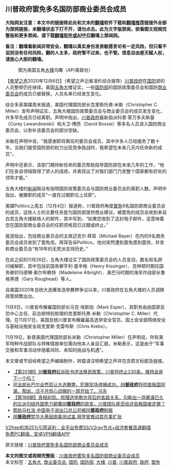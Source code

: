  <h2>川普政府罢免多名国防部商业委员会成员</h2> <p class="notice"><b>大陆网友注意：本文中的链接除此处和文末的<a href="https://github.com/bannedbook/fanqiang" >翻墙</a>软件下载和<a href="https://github.com/killgcd/justmysocks/blob/master/README.md">翻墙推荐</a>链接外全部为禁网链接，未翻墙状态下打不开，请勿点击。此为文字版禁闻，欲看图文视频完整版和更多禁闻，请下载<a href="https://github.com/bannedbook/fanqiang">翻墙软件或APP</a>后翻墙上禁闻网。</p><p>备注：翻墙看新闻非常安全，翻墙以真实身份发表敏感言论有一定风险，但只看不说则没有任何风险，翻的人太多，政府管不过来，也不管。信息自由是天赋人权，请放心大胆的翻墙。</b></p>  <div class="entry"> <figure><figcaption>图为美国五角<a href="https://www.bannedbook.org/bnews/tag/%E5%A4%A7%E6%A5%BC/" class="st_tag internal_tag" rel="tag" title="标签 大楼 下的日志">大楼</a>鸟瞰（AP/美联社）</figcaption></figure> <p>【<span class='wp_keywordlink_affiliate'><a href="https://www.soundofhope.org" title="希望之声" target="_blank">希望之声</a></span>2020年12月6日】（希望之声记者凌杉综合报导）<a href="https://www.bannedbook.org/bnews/tag/%e5%b7%9d%e6%99%ae/" class="st_tag internal_tag" rel="tag" title="标签 川普 下的日志">川普</a><a href="https://www.bannedbook.org/bnews/tag/%e6%94%bf%e5%ba%9c/" class="st_tag internal_tag" rel="tag" title="标签 政府 下的日志">政府</a>在<a href="https://www.bannedbook.org/bnews/tag/%E5%9B%BD%E9%98%B2/" class="st_tag internal_tag" rel="tag" title="标签 国防 下的日志">国防</a>部的人员整顿仍在继续。美国<a href="https://www.bannedbook.org/bnews/tag/%E4%BA%94%E8%A7%92%E5%A4%A7/" class="st_tag internal_tag" rel="tag" title="标签 五角大 下的日志">五角大</a>楼证实，一些<a href="https://www.bannedbook.org/bnews/tag/%E5%9B%BD%E9%98%B2%E9%83%A8/" class="st_tag internal_tag" rel="tag" title="标签 国防部 下的日志">国防部</a>的国防政策委员会和国防<a href="https://www.bannedbook.org/bnews/tag/%E5%95%86%E4%B8%9A%E5%A7%94%E5%91%98%E4%BC%9A/" class="st_tag internal_tag" rel="tag" title="标签 商业委员会 下的日志">商业委员会</a>的成员已被替换，人员名单已经发生变化。</p> <p>综合多家美媒周末报道，美国代理国防部长克里斯托弗·米勒（Christopher C. Miller）发布声明证实，五角大楼国防政策委员会与商业委员会的成员发生变化，许多早先成员已经离职。声明中指出，<a href="https://www.bannedbook.org/bnews/tag/%e5%b7%9d%e6%99%ae%e6%94%bf%e5%ba%9c/" class="st_tag internal_tag" rel="tag" title="标签 川普政府 下的日志">川普政府</a>最新指派科里·莱万多夫斯基（Corey Lewandowski）和大卫·博西（David Bossie）等多名人员进入国防商业委员会，以弥补该委员会的部分空缺。</p> <p>米勒在声明中说，“我感谢即将离任的委员会成员，其中许多人已经服务了数十年。当我们接受国防部的权力出现竞争挑战时，我希望在未来几天内任命新的成员”。</p> <p>声明中还表示，该部门期待新任命的委员帮助指导国防部在未来几年的工作，“他们在各自领域取得了骄人的成绩，并表现出了对我们部门乃至整个国家都有好处的领导才能。”</p>  <p>五角大楼的<span class='wp_keywordlink_affiliate'><a href="https://www.bannedbook.org/" title="新闻">新闻</a></span>稿没有指明国防政策委员会与国防商业委员会的离职人数。声明中指出，被撤职的成员“一直在过期职位上任职”。</p> <p>美媒Politico上周五（12月4日）报道称，川普政府再度<a href="https://www.bannedbook.org/bnews/tag/%E7%BD%A2%E5%85%8D/" class="st_tag internal_tag" rel="tag" title="标签 罢免 下的日志">罢免</a>9名国防部商业委员会的成员，这些人士的主要任务是为国防部提供商业建议。被罢免的成员会收到来自白宫五角大楼联络人的邮件，其中写到，“如果您收到了这封电子邮件，这意味着您在国防部商业委员会的任职资格现已过期或终止。”</p> <p>报道指出，包括商业委员会的主席迈克尔·拜耳（Michael Bayer）在内的9名商务委员会成员收到了罢免信。拜耳告诉Politico，他对突然遭到罢免感到震惊，并宣称商业委员会“有19年的无党派支持历史。”</p> <p>在此之前的11月26日，五角大楼证实了国防政策委员会的人员变动，数名知名顾问被解职，其中包括前国务卿亨利·基辛格（Henry Kissinger）、克林顿时期任国务卿的玛德琳·奥尔布赖特（Madeleine Albright）、奥巴马时期的海军作战部长鲁格黑德（Gary Roughead）等人。</p>  <p>自美国2020年总统大选爆发选举舞弊争议以来，川普政府在五角大楼的人员调换政策频繁出台。</p> <p>11月9日，川普宣布解雇国防部长马克·埃斯珀（Mark Esper），其职务由由国家反恐中心主任、前总统特别助理的克里斯托弗·米勒（Christopher C. Miller）代理。在11月17日，美国总统川普宣布解雇最高选举安全官员、国土安全部网络安全与基础设施安全局克里斯·克雷布斯（Chris Krebs）。</p> <p>11月19日，新晋美国代理国防部长米勒（Christopher Miller）在声明说，所有美军特种作战部队与特殊情报单位需向他本人亲自汇报，米勒表示，这是由于“军事交接和军事活动伴随着风险、未知的挑战与机遇”。</p> <p>本文章或节目经希望之声编辑制作，转载请注明希望之声并包含原文标题及链接。</p>  <ul class='op-related-articles' title='相关阅读'> <li><a href='https://www.bannedbook.org/bnews/cbnews/20201204/1441935.html' target='_blank'>【第201期】<b>川普政府</b>起诉脸书违法移民政策，川普将终止230条，推特会是下一个吗？</a></li> <li><a href='https://www.bannedbook.org/bnews/bannedvideo/20201203/1441181.html' target='_blank'>司法部长巴尔全然否认大选舞弊，犯罪现场诱捕成功，<b>川普政府</b>将彻查叛国同谋、帮凶，戊子月惊心动魄的一周开始了。马先</a></li> <li><a href='https://www.bannedbook.org/bnews/cbnews/20201118/1440863.html' target='_blank'>【第188期】真相初现。梳理选举欺诈背后的各路关系，勾勒出一场蓄谋已久的左派勾结外国势力颠覆<b>川普政府</b>的政变。川普团队能否给这些叛国者定罪？</a></li> <li><a href='https://www.bannedbook.org/bnews/taiwannews/20201202/1440798.html' target='_blank'>帮助马杜洛 中国电子进出口总公司被<b>川普政府</b>制裁</a></li> <li><a href='https://www.bannedbook.org/bnews/comments/20201129/1439024.html' target='_blank'><b>川普政府</b>禁华大基因病毒测试盒 拜登曾推动其在美扩张</a></li> </ul> <p class="texttj"> <a href="https://www.bannedbook.org/forum23/topic22702.html" target="_blank">V2free机场25%引荐返利：全平台免费SS/V2ray节点+经济套餐高速翻墙</a><br/> <a href="https://github.com/bannedbook/fanqiang/wiki/%E7%A6%81%E9%97%BB%E7%BD%91%E5%AE%89%E5%8D%93%E7%BF%BB%E5%A2%99%E6%96%B0%E9%97%BBAPP" target="_blank">免费PC翻墙、安卓VPN翻墙APP</a></p><p>原文链接：<a class="src_link"  href="https://www.soundofhope.org/post/450979" target="_blank">川普政府罢免多名国防部商业委员会成员</a></p><a name='sharetosocial'></a>       <div><b>本文的图文或视频完整版</b>：<a href='https://www.bannedbook.org/bnews/comments/20201207/1443403.html'>川普政府罢免多名国防部商业委员会成员</a></div>  </div><!--END ENTRY--> <div class="postfooter"> <div>本文标签：<a href="https://www.bannedbook.org/bnews/tag/%E4%BA%94%E8%A7%92%E5%A4%A7/" rel="tag">五角大</a>, <a href="https://www.bannedbook.org/bnews/tag/%E5%95%86%E4%B8%9A%E5%A7%94%E5%91%98%E4%BC%9A/" rel="tag">商业委员会</a>, <a href="https://www.bannedbook.org/bnews/tag/%E5%9B%BD%E9%98%B2/" rel="tag">国防</a>, <a href="https://www.bannedbook.org/bnews/tag/%E5%9B%BD%E9%98%B2%E9%83%A8/" rel="tag">国防部</a>, <a href="https://www.bannedbook.org/bnews/tag/%E5%A4%A7%E6%A5%BC/" rel="tag">大楼</a>, <a href="https://www.bannedbook.org/bnews/tag/%e5%b7%9d%e6%99%ae/" rel="tag">川普</a>, <a href="https://www.bannedbook.org/bnews/tag/%e5%b7%9d%e6%99%ae%e6%94%bf%e5%ba%9c/" rel="tag">川普政府</a>, <a href="https://www.bannedbook.org/bnews/tag/%e6%94%bf%e5%ba%9c/" rel="tag">政府</a>, <a href="https://www.bannedbook.org/bnews/tag/%E7%BD%A2%E5%85%8D/" rel="tag">罢免</a></div>  </div><!--END POSTFOOTER--> 